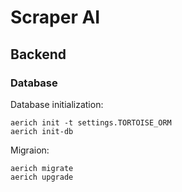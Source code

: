 # Scraper AI 

## Backend

### Database
Database initialization:
```
aerich init -t settings.TORTOISE_ORM
aerich init-db
```

Migraion:
```
aerich migrate
aerich upgrade
```
